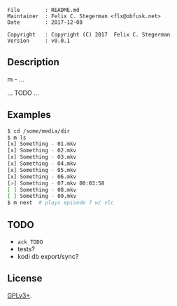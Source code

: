 <!-- {{{1 -->

    File        : README.md
    Maintainer  : Felix C. Stegerman <flx@obfusk.net>
    Date        : 2017-12-08

    Copyright   : Copyright (C) 2017  Felix C. Stegerman
    Version     : v0.0.1

<!-- }}}1 -->

<!--
[![PyPI version](https://badge.fury.io/py/m.svg)](https://badge.fury.io/py/m)
[![Build Status](https://travis-ci.org/obfusk/m.svg?branch=master)](https://travis-ci.org/obfusk/m)
-->

## Description

m - ...

... TODO ...

## Examples

```bash
$ cd /some/media/dir
$ m ls
[x] Something - 01.mkv
[x] Something - 02.mkv
[x] Something - 03.mkv
[x] Something - 04.mkv
[x] Something - 05.mkv
[x] Something - 06.mkv
[>] Something - 07.mkv 00:03:58
[ ] Something - 08.mkv
[ ] Something - 09.mkv
$ m next  # plays episode 7 w/ vlc
```

## TODO

* `ack TODO`
* tests?
* kodi db export/sync?

## License

[GPLv3+](https://www.gnu.org/licenses/gpl-3.0.html).

<!-- vim: set tw=70 sw=2 sts=2 et fdm=marker : -->
